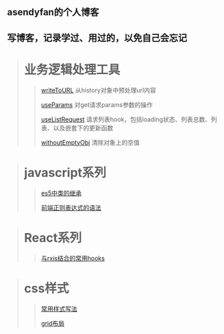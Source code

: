 ## asendyfan的个人博客
## 写博客，记录学过、用过的，以免自己会忘记
> # 业务逻辑处理工具
>> [writeToURL](src/serviceUtils/writeToURL.ts) 从history对象中预处理url内容
>>
>> [useParams](/src/serviceUtils/useParams.ts)  对get请求params参数的操作
>>
>> [useListRequest](/src/serviceUtils/useListRequest.ts) 请求列表hook，包括loading状态、列表总数、列表、以及嵌套下的更新函数
>>
>> [withoutEmptyObj](/src/serviceUtils/withoutEmptyObj.ts) 清除对象上的空值

> # javascript系列
>> [es5中类的继承](https://github.com/asendyfan/blog/issues/1)
>>
>> [前端正则表达式的语法](https://github.com/asendyfan/blog/issues/2)

> # React系列
>> [与rxjs结合的常用hooks](/note/与rxjs结合的常用hooks.md)


> # css样式
>> [常用样式写法](/note/cssNote.md)
>>
>> [grid布局](/note/grid%E5%B8%83%E5%B1%80.md)
